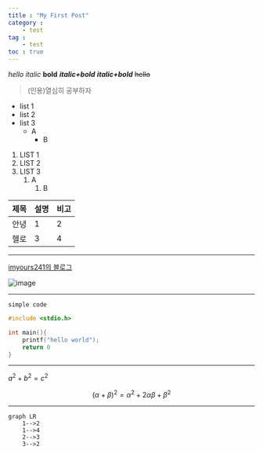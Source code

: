 ```yaml
---
title : "My First Post"
category : 
    - test
tag :
    - test    
toc : true
---
```


*hello*
_italic_
**bold**
**_italic+bold_**
***italic+bold***
~~hello~~
> (인용)열심히 공부하자

- list 1
- list 2
- list 3
    - A
        - B

1. LIST 1
2. LIST 2
3. LIST 3
    1. A
        1. B

|제목|설명|비고|
|-|-|-|
|안녕|1|2|
|헬로|3|4|

___

[imyours241의 블로그](https://imyours241.tistory.com/)

![image](https://upload.wikimedia.org/wikipedia/commons/a/a4/Anatomy_of_a_Sunset-2.jpg)

---

`simple code`
```cpp
#include <stdio.h>

int main(){
    printf("hello world");
    return 0
}
```

___

$a^2 + b^2 = c^2$

$$(\alpha + \beta)^2 = \alpha^2 + 2 \alpha \beta + \beta^2$$

---

```mermaid
graph LR
    1-->2
    1-->4
    2-->3
    3-->2
```
    
